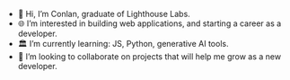 
- 👋 Hi, I’m Conlan, graduate of Lighthouse Labs.
- 🌐 I’m interested in building web applications, and starting a career as a developer.
- 🏛 I’m currently learning: JS, Python, generative AI tools.
- 🔗 I’m looking to collaborate on projects that will help me grow as a new developer.
